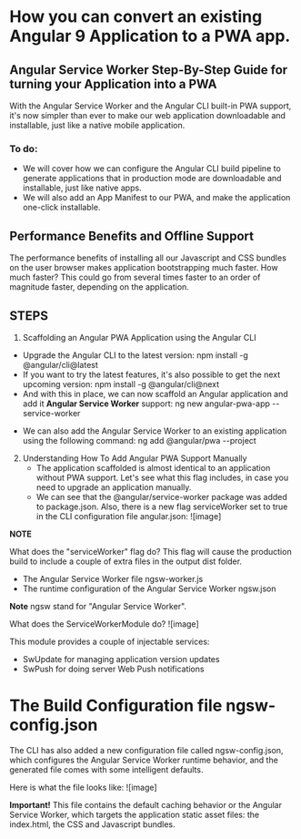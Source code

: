 # How you can convert an existing Angular 9 Application to a PWA app.

## Angular Service Worker Step-By-Step Guide for turning your Application into a PWA

With the Angular Service Worker and the Angular CLI built-in PWA support, it's now simpler than ever to make our web application downloadable and installable, just like a native mobile application.

### To do:

- We will cover how we can configure the Angular CLI build pipeline to generate applications that in production mode are downloadable and installable, just like native apps.
- We will also add an App Manifest to our PWA, and make the application one-click installable.

## Performance Benefits and Offline Support

The performance benefits of installing all our Javascript and CSS bundles on the user browser makes application bootstrapping much faster. How much faster? This could go from several times faster to an order of magnitude faster, depending on the application.

## STEPS

1.  Scaffolding an Angular PWA Application using the Angular CLI

- Upgrade the Angular CLI to the latest version:
  npm install -g @angular/cli@latest
- If you want to try the latest features, it's also possible to get the next upcoming version:
  npm install -g @angular/cli@next
- And with this in place, we can now scaffold an Angular application and add it **Angular Service Worker** support:
  ng new angular-pwa-app --service-worker

* We can also add the Angular Service Worker to an existing application using the following command:
  ng add @angular/pwa --project <name of project as in angular.json>

2. Understanding How To Add Angular PWA Support Manually
   - The application scaffolded is almost identical to an application without PWA support. Let's see what this flag includes, in case you need to upgrade an application manually.
   - We can see that the @angular/service-worker package was added to package.json. Also, there is a new flag serviceWorker set to true in the CLI configuration file angular.json:
     ![image]

**NOTE**

What does the "serviceWorker" flag do?
This flag will cause the production build to include a couple of extra files in the output dist folder.

- The Angular Service Worker file ngsw-worker.js
- The runtime configuration of the Angular Service Worker ngsw.json

**Note** ngsw stand for "Angular Service Worker".

What does the ServiceWorkerModule do?
![image]

This module provides a couple of injectable services:

- SwUpdate for managing application version updates
- SwPush for doing server Web Push notifications

# The Build Configuration file ngsw-config.json

The CLI has also added a new configuration file called ngsw-config.json, which configures the Angular Service Worker runtime behavior, and the generated file comes with some intelligent defaults.

Here is what the file looks like:
![image]

**Important!**
This file contains the default caching behavior or the Angular Service Worker, which targets the application static asset files: the index.html, the CSS and Javascript bundles.
